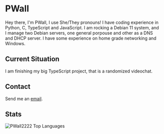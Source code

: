 # PWall

Hey there, I'm PWall, I use She/They pronouns! I have coding experience in Python, C, TypeScript and JavaScript.
I am rocking a Debian 11 system, and I manage two Debian servers, one general porpouse and other as a DNS and DHCP server. I have some experience on home grade networking and Windows.

## Current Situation

I am finishing my big TypeScript project, that is a randomized videochat.

## Contact

Send me an [email](mailto:githubmailto@pwall.anonaddy.com).

## Stats

![PWall2222 Top Languages](https://github-readme-stats.vercel.app/api/top-langs/?username=pwall2222&show_icons=true&layout=compact&theme=dark)
